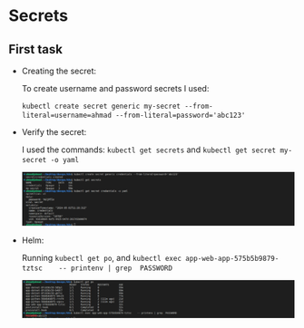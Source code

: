 # Secrets

## First task

- Creating the secret:

    To create username and password secrets I used:
    
    ```properties
    kubectl create secret generic my-secret --from-literal=username=ahmad --from-literal=password='abc123'
    ```

- Verify the secret:

    I used the commands: `kubectl get secrets` and `kubectl get secret my-secret -o yaml`


    ![alt text](screenshots/4.png)

- Helm:

    Running `kubectl get po`, and `kubectl exec app-web-app-575b5b9879-tztsc    -- printenv | grep  PASSWORD`

    ![alt text](screenshots/5.png)
